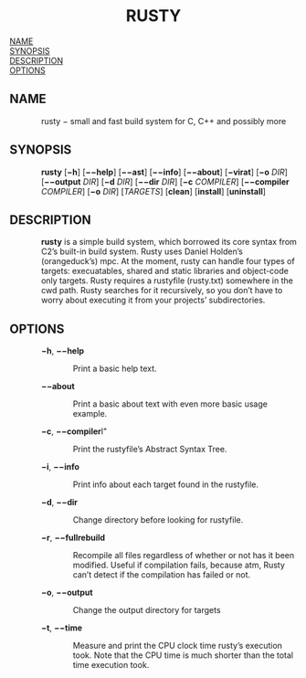 <!-- Creator     : groff version 1.22.2 -->
<!-- CreationDate: Mon Mar 13 23:35:03 2017 -->
<html>
<head>
<meta name="generator" content="groff -Thtml, see www.gnu.org">
<meta http-equiv="Content-Type" content="text/html; charset=US-ASCII">
<meta name="Content-Style" content="text/css">

</head>
<body>

<h1 align="center">RUSTY</h1>

<a href="#NAME">NAME</a><br>
<a href="#SYNOPSIS">SYNOPSIS</a><br>
<a href="#DESCRIPTION">DESCRIPTION</a><br>
<a href="#OPTIONS">OPTIONS</a><br>

<h2>NAME
<a name="NAME"></a>
</h2>


<p style="margin-left:11%; margin-top: 1em">rusty &minus;
small and fast build system for C, C++ and possibly more</p>

<h2>SYNOPSIS
<a name="SYNOPSIS"></a>
</h2>


<p style="margin-left:11%; margin-top: 1em"><b>rusty</b>
[<b>&minus;h</b>] [<b>&minus;&minus;help</b>]
[<b>&minus;&minus;ast</b>] [<b>&minus;&minus;info</b>]
[<b>&minus;&minus;about</b>] [<b>&minus;virat</b>]
[<b>&minus;o</b> <i>DIR</i>] [<b>&minus;&minus;output</b>
<i>DIR</i>] [<b>&minus;d</b> <i>DIR</i>]
[<b>&minus;&minus;dir</b> <i>DIR</i>] [<b>&minus;c</b>
<i>COMPILER</i>] [<b>&minus;&minus;compiler</b>
<i>COMPILER</i>] [<b>&minus;o</b> <i>DIR</i>]
[<i>TARGETS</i>] [<b>clean</b>] [<b>install</b>]
[<b>uninstall</b>]</p>

<h2>DESCRIPTION
<a name="DESCRIPTION"></a>
</h2>


<p style="margin-left:11%; margin-top: 1em"><b>rusty</b> is
a simple build system, which borrowed its core syntax from
C2&rsquo;s built-in build system. Rusty uses Daniel
Holden&rsquo;s (orangeduck&rsquo;s) mpc. At the moment,
rusty can handle four types of targets: execuatables, shared
and static libraries and object-code only targets. Rusty
requires a rustyfile (rusty.txt) somewhere in the cwd path.
Rusty searches for it recursively, so you don&rsquo;t have
to worry about executing it from your projects&rsquo;
subdirectories.</p>

<h2>OPTIONS
<a name="OPTIONS"></a>
</h2>



<p style="margin-left:11%; margin-top: 1em"><b>&minus;h</b>,
<b>&minus;&minus;help</b></p>

<p style="margin-left:22%;">Print a basic help text.</p>

<p style="margin-left:11%;"><b>&minus;&minus;about</b></p>

<p style="margin-left:22%;">Print a basic about text with
even more basic usage example.</p>

<p style="margin-left:11%;"><b>&minus;c</b>,
<b>&minus;&minus;compiler</b>I&quot;</p>

<p style="margin-left:22%;">Print the rustyfile&rsquo;s
Abstract Syntax Tree.</p>

<p style="margin-left:11%;"><b>&minus;i</b>,
<b>&minus;&minus;info</b></p>

<p style="margin-left:22%;">Print info about each target
found in the rustyfile.</p>

<p style="margin-left:11%;"><b>&minus;d</b>,
<b>&minus;&minus;dir</b></p>

<p style="margin-left:22%;">Change directory before looking
for rustyfile.</p>

<p style="margin-left:11%;"><b>&minus;r</b>,
<b>&minus;&minus;fullrebuild</b></p>

<p style="margin-left:22%;">Recompile all files regardless
of whether or not has it been modified. Useful if
compilation fails, because atm, Rusty can&rsquo;t detect if
the compilation has failed or not.</p>

<p style="margin-left:11%;"><b>&minus;o</b>,
<b>&minus;&minus;output</b></p>

<p style="margin-left:22%;">Change the output directory for
targets</p>

<p style="margin-left:11%;"><b>&minus;t</b>,
<b>&minus;&minus;time</b></p>

<p style="margin-left:22%;">Measure and print the CPU clock
time rusty&rsquo;s execution took. Note that the CPU time is
much shorter than the total time execution took.</p>
</body>
</html>

